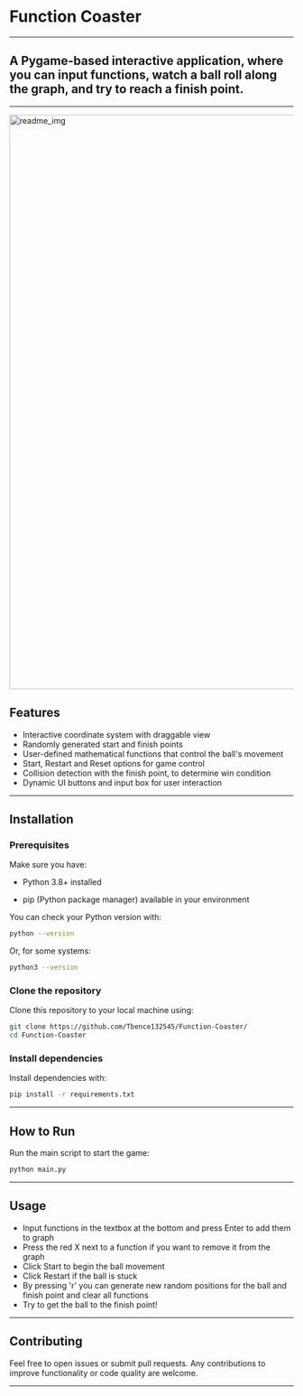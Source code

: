 # Function Coaster
-----------------
## A Pygame-based interactive application, where you can input functions, watch a ball roll along the graph, and try to reach a finish point.
-----------------
<img width="1917" height="1018" alt="readme_img" src="https://github.com/user-attachments/assets/6f87f19d-22ca-46d7-acd4-14d5b82cbbea" />


## Features

- Interactive coordinate system with draggable view
- Randomly generated start and finish points
- User-defined mathematical functions that control the ball's movement
- Start, Restart and Reset options for game control
- Collision detection with the finish point, to determine win condition
- Dynamic UI buttons and input box for user interaction

-----------------

## Installation

### Prerequisites
Make sure you have:

- Python 3.8+ installed

- pip (Python package manager) available in your environment

You can check your Python version with:
```bash
python --version
```
Or, for some systems:
```bash
python3 --version
```
### Clone the repository
Clone this repository to your local machine using:
```bash
git clone https://github.com/Tbence132545/Function-Coaster/
cd Function-Coaster
```

### Install dependencies
Install dependencies with:
```bash
pip install -r requirements.txt
```




-----------------

## How to Run

Run the main script to start the game: 
```bash
python main.py
```

-----------------

## Usage

- Input functions in the textbox at the bottom and press Enter to add them to graph
- Press the red X next to a function if you want to remove it from the graph
- Click Start to begin the ball movement 
- Click Restart if the ball is stuck
- By pressing 'r' you can generate new random positions for the ball and finish point and clear all functions
- Try to get the ball to the finish point!

-----------------


## Contributing

Feel free to open issues or submit pull requests. Any contributions to improve functionality or code quality are welcome.

-----------------
